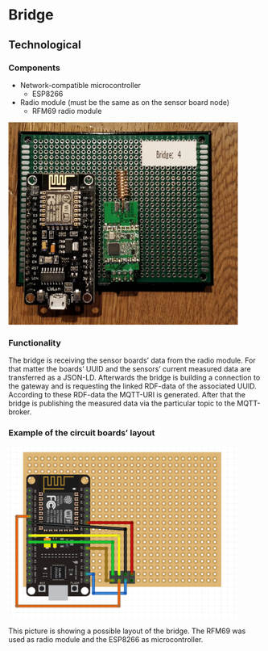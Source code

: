 # Bridge

## Technological


### Components

* Network-compatible microcontroller
    * ESP8266
* Radio module (must be the same as on the sensor board node) 
    * RFM69 radio module
    

<img src="../../../images/bestandteile/bridge.jpg" width="456" height="401" />



### Functionality

The bridge is receiving the sensor boards’ data from the radio module. For that matter the boards’ UUID and the sensors’ current measured data are transferred as a JSON-LD. Afterwards the bridge is building a connection to the gateway and is requesting the linked RDF-data of the associated UUID. According to these RDF-data the MQTT-URI is generated. After that the bridge is publishing the measured data via the particular topic to the MQTT-broker.     


### Example of the circuit boards’ layout

<img src="../../../images/bestandteile/fritzing_bridge.PNG" width="455" height="341" /> 

This picture is showing a possible layout of the bridge. The RFM69 was used as radio module and the ESP8266 as microcontroller.
